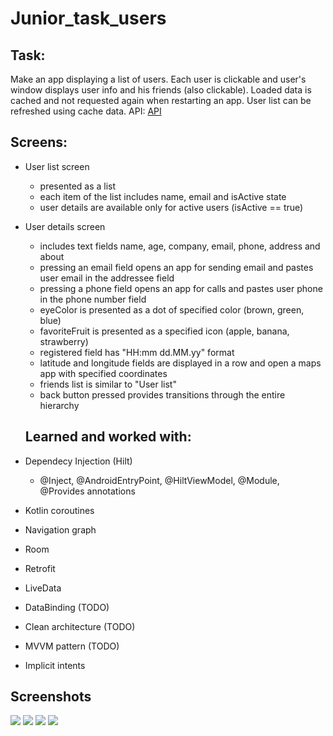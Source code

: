 Junior_task_users
========================
Task:
---------------------
Make an app displaying a list of users.
Each user is clickable and user's window displays user info and his friends (also clickable).
Loaded data is cached and not requested again when restarting an app.
User list can be refreshed using cache data.
API: [API](https://firebasestorage.googleapis.com/v0/b/candidates--questionnaire.appspot.com/o/users.json?alt=media&token=e3672c23-b1a5-4ca7-bb77-b6580d75810c)

Screens:
-----------------------
- User list screen
  * presented as a list
  * each item of the list includes name, email and isActive state
  * user details are available only for active users (isActive == true)
- User details screen
  * includes text fields name, age, company, email, phone, address and about
  * pressing an email field opens an app for sending email and pastes user email in the addressee field
  * pressing a phone field opens an app for calls and pastes user phone in the phone number field
  * eyeColor is presented as a dot of specified color (brown, green, blue)
  * favoriteFruit is presented as a specified icon (apple, banana, strawberry)
  * registered field has "HH:mm dd.MM.yy" format
  * latitude and longitude fields are displayed in a row and open a maps app with specified coordinates
  * friends list is similar to "User list"
  * back button pressed provides transitions through the entire hierarchy
  
  
  Learned and worked with:
  ------------------------
 - Dependecy Injection (Hilt)
   * @Inject, @AndroidEntryPoint, @HiltViewModel, @Module, @Provides annotations
 - Kotlin coroutines
 - Navigation graph
 - Room
 - Retrofit
 - LiveData
 - DataBinding (TODO)
 - Clean architecture (TODO)
 - MVVM pattern (TODO)
 - Implicit intents
  
  Screenshots
  -----------------------
![](/img/1.png)
![](/img/2.png)
![](/img/3.png)
![](/img/4.png)
